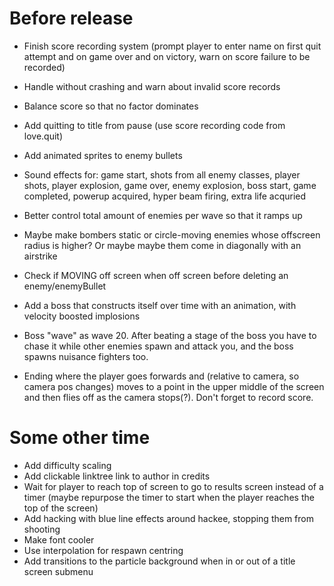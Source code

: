 # Before release

- Finish score recording system (prompt player to enter name on first quit attempt and on game over and on victory, warn on score failure to be recorded)
- Handle without crashing and warn about invalid score records
- Balance score so that no factor dominates

- Add quitting to title from pause (use score recording code from love.quit)
- Add animated sprites to enemy bullets
- Sound effects for: game start, shots from all enemy classes, player shots, player explosion, game over, enemy explosion, boss start, game completed, powerup acquired, hyper beam firing, extra life acquried
- Better control total amount of enemies per wave so that it ramps up

- Maybe make bombers static or circle-moving enemies whose offscreen radius is higher? Or maybe maybe them come in diagonally with an airstrike
- Check if MOVING off screen when off screen before deleting an enemy/enemyBullet

- Add a boss that constructs itself over time with an animation, with velocity boosted implosions
- Boss "wave" as wave 20. After beating a stage of the boss you have to chase it while other enemies spawn and attack you, and the boss spawns nuisance fighters too.
- Ending where the player goes forwards and (relative to camera, so camera pos changes) moves to a point in the upper middle of the screen and then flies off as the camera stops(?). Don't forget to record score.

# Some other time

- Add difficulty scaling
- Add clickable linktree link to author in credits
- Wait for player to reach top of screen to go to results screen instead of a timer (maybe repurpose the timer to start when the player reaches the top of the screen)
- Add hacking with blue line effects around hackee, stopping them from shooting
- Make font cooler
- Use interpolation for respawn centring
- Add transitions to the particle background when in or out of a title screen submenu
